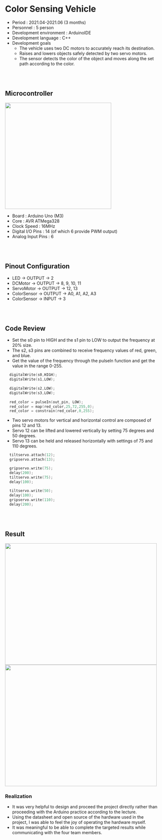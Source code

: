 # Color Sensing Vehicle
* Period : 2021.04-2021.06 (3 months)
* Personnel : 5 person
* Development environment : ArduinoIDE
* Development language : C++
* Development goals  
  * The vehicle uses two DC motors to accurately reach its destination.
  * Raises and lowers objects safely detected by two servo motors.
  * The sensor detects the color of the object and moves along the set path according to the color.

<br/> <br/>

## Microcontroller
<a href="#"><img src="?" width="350px" height="350px"></a> 
* Board : Arduino Uno (M3)
* Core : AVR ATMega328 
* Clock Speed : 16MHz
* Digital I/O Pins : 14 (of which 6 provide PWM output)
* Analog Input Pins : 6

<br/> <br/>

## Pinout Configuration
* LED -> OUTPUT -> 2
* DCMotor -> OUTPUT -> 8, 9, 10, 11
* ServoMotor -> OUTPUT -> 12, 13 
* ColorSensor -> OUTPUT -> A0, A1, A2, A3
* ColorSensor -> INPUT -> 3

<br/> <br/>

## Code Review
* Set the s0 pin to HIGH and the s1 pin to LOW to output the frequency at 20% size.
* The s2, s3 pins are combined to receive frequency values of red, green, and blue.
* Get the value of the frequency through the pulseIn function and get the value in the range 0-255.
```C
  digitalWrite(s0,HIGH);  
  digitalWrite(s1,LOW);
  
  digitalWrite(s2,LOW);               
  digitalWrite(s3,LOW);
  
  red_color = pulseIn(out_pin, LOW);
  red_color = map(red_color,25,72,255,0);  
  red_color = constrain(red_color,0,255);
```

* Two servo motors for vertical and horizontal control are composed of pins 12 and 13.
* Servo 12 can be lifted and lowered vertically by setting 75 degrees and 50 degrees.
* Servo 13 can be held and released horizontally with settings of 75 and 110 degrees.
```C
  tiltservo.attach(12);  
  gripservo.attach(13);

  gripservo.write(75); 
  delay(200);
  tiltservo.write(75);
  delay(100);
  
  tiltservo.write(50);  
  delay(100);
  gripservo.write(110); 
  delay(200);
```

<br/> <br/>

## Result
<a href="#"><img src="?" width="500px" height="400px"></a>
<a href="#"><img src="?" width="500px" height="400px"></a>

### Realization
* It was very helpful to design and proceed the project directly rather than proceeding with the Arduino practice according to the lecture.
* Using the datasheet and open source of the hardware used in the project, I was able to feel the joy of operating the hardware myself.
* It was meaningful to be able to complete the targeted results while communicating with the four team members.
